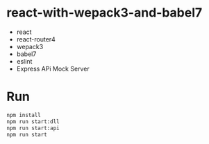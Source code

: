 # react-with-wepack3-and-babel7
* react
* react-router4
* wepack3
* babel7
* eslint
* Express APi Mock Server


# Run
```sh
npm install
npm run start:dll
npm run start:api
npm run start
```

